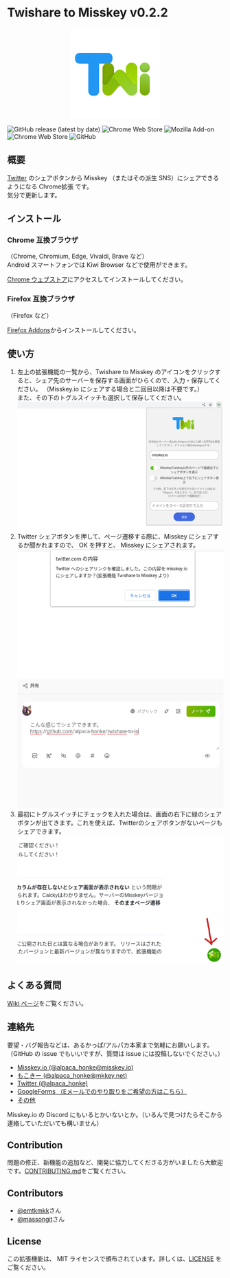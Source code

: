 # Twishare to Misskey v0.2.2  

<div style="text-align: center;">
    <img src="assets/icon.png" style="height: 15em;">
</div>

![GitHub release (latest by date)](https://img.shields.io/github/v/release/alpaca-honke/twishare-to-misskey?style=flat-square) ![Chrome Web Store](https://img.shields.io/chrome-web-store/v/fbaifpppndnlbbjcbjdfgbdkoibnipjb?style=flat-square) ![Mozilla Add-on](https://img.shields.io/amo/v/twishare-to-misskey?style=flat-square) ![Chrome Web Store](https://img.shields.io/chrome-web-store/users/fbaifpppndnlbbjcbjdfgbdkoibnipjb?label=users%20count%20%28chrome%20web%20store%29&style=flat-square) ![GitHub](https://img.shields.io/github/license/alpaca-honke/twishare-to-misskey?style=flat-square)
## 概要

[Twitter](https://twitter.com/) のシェアボタンから Misskey （またはその派生 SNS）にシェアできるようになる Chrome拡張 です。  
気分で更新します。  

## インストール

### Chrome 互換ブラウザ

（Chrome, Chromium, Edge, Vivaldi, Brave など）  
Android スマートフォンでは Kiwi Browser などで使用ができます。  

[Chrome ウェブストア](https://chrome.google.com/webstore/detail/twishare-to-misskey/fbaifpppndnlbbjcbjdfgbdkoibnipjb)にアクセスしてインストールしてください。  

### Firefox 互換ブラウザ  

（Firefox など）  

[Firefox Addons](https://addons.firefox.org/ja/firefox/addon/twishare-to-misskey/)からインストールしてください。  

## 使い方

1. 左上の拡張機能の一覧から、Twishare to Misskey のアイコンをクリックすると、シェア先のサーバーを保存する画面がひらくので、入力・保存してください。
（Misskey.io にシェアする場合と二回目以降は不要です。）  
また、その下のトグルスイッチも選択して保存してください。  
![option_ui.png](images/option_ui.png)
1. Twitter シェアボタンを押して、ページ遷移する際に、Misskey にシェアするか聞かれますので、 OK を押すと、 Misskey にシェアされます。  
![popup.png](images/popup.png)
![share.png](images/share.png)
1. 最初にトグルスイッチにチェックを入れた場合は、画面の右下に緑のシェアボタンが出てきます。これを使えば、Twitterのシェアボタンがないページもシェアできます。  
![floating.png](images/floationg.png)

## よくある質問

[Wiki ページ](https://github.com/alpaca-honke/twishare-to-misskey/wiki/よくある質問)をご覧ください。  

## 連絡先

要望・バグ報告などは、あるかっぱ/アルパカ本家まで気軽にお願いします。  
（GitHub の issue でもいいですが、質問は issue には投稿しないでください。）

- [Misskey.io (@alpaca_honke@misskey.io)](https://misskey.io/@alpaca_honke)
- [もこきー (@alpaca_honke@mkkey.net)](https://mkkey.net/@alpaca_honke)
- [Twitter (@alpaca_honke)](https://twitter.com/alpaca_honke)
- [GoogleForms （Eメールでのやり取りをご希望の方はこちら）](https://docs.google.com/forms/d/e/1FAIpQLSdRuzAmGEqDV4RRd-70JKXD0lAHE6xjEp8Qp5-Jfut-ysQMYQ/viewform)
- [その他](https://alpaca-honke.github.io/)

Misskey.io の Discord にもいるとかいないとか。（いるんで見つけたらそこから連絡していただいても構いません）  

## Contribution

問題の修正、新機能の追加など、開発に協力してくださる方がいましたら大歓迎です。[CONTRIBUTING.md](CONTRIBUTING.md)をご覧ください。  

## Contributors

- [@emtkmkk](https://github.com/emtkmkk)さん
- [@massongit](https://github.com/massongit)さん

## License

この拡張機能は、 MIT ライセンスで頒布されています。詳しくは、[LICENSE](LICENSE) をご覧ください。  
